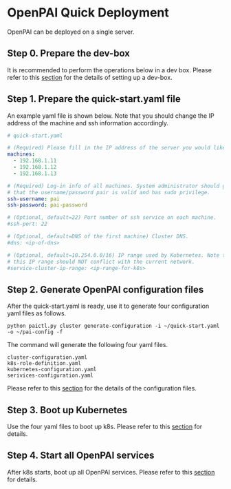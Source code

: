 # OpenPAI Quick Deployment

OpenPAI can be deployed on a single server.

## Step 0. Prepare the dev-box

It is recommended to perform the operations below in a dev box.
Please refer to this [section](https://github.com/Microsoft/pai/blob/master/pai-management/doc/how-to-setup-dev-box.md) for the details of setting up a dev-box.

## Step 1. Prepare the quick-start.yaml file <a name="step-1a"></a>

An example yaml file is shown below. Note that you should change the IP address of the machine and ssh information accordingly.

```yaml
# quick-start.yaml

# (Required) Please fill in the IP address of the server you would like to deploy OpenPAI
machines:
  - 192.168.1.11
  - 192.168.1.12
  - 192.168.1.13

# (Required) Log-in info of all machines. System administrator should guarantee
# that the username/password pair is valid and has sudo privilege.
ssh-username: pai
ssh-password: pai-password

# (Optional, default=22) Port number of ssh service on each machine.
#ssh-port: 22

# (Optional, default=DNS of the first machine) Cluster DNS.
#dns: <ip-of-dns>

# (Optional, default=10.254.0.0/16) IP range used by Kubernetes. Note that
# this IP range should NOT conflict with the current network.
#service-cluster-ip-range: <ip-range-for-k8s>

```

## Step 2. Generate OpenPAI configuration files

After the quick-start.yaml is ready, use it to generate four configuration yaml files as follows.

```
python paictl.py cluster generate-configuration -i ~/quick-start.yaml -o ~/pai-config -f
```

The command will generate the following four yaml files.

```
cluster-configuration.yaml
k8s-role-definition.yaml
kubernetes-configuration.yaml
serivices-configuration.yaml
```
Please refer to this [section](https://github.com/Microsoft/pai/blob/master/pai-management/doc/how-to-write-pai-configuration.md) for the details of the configuration files.

## Step 3. Boot up Kubernetes

Use the four yaml files to boot up k8s.
Please refer to this [section](https://github.com/Microsoft/pai/blob/master/pai-management/doc/cluster-bootup.md#step-2) for details.

## Step 4. Start all OpenPAI services

After k8s starts, boot up all OpenPAI services.
Please refer to this [section](https://github.com/Microsoft/pai/blob/master/pai-management/doc/cluster-bootup.md#step-3) for details.